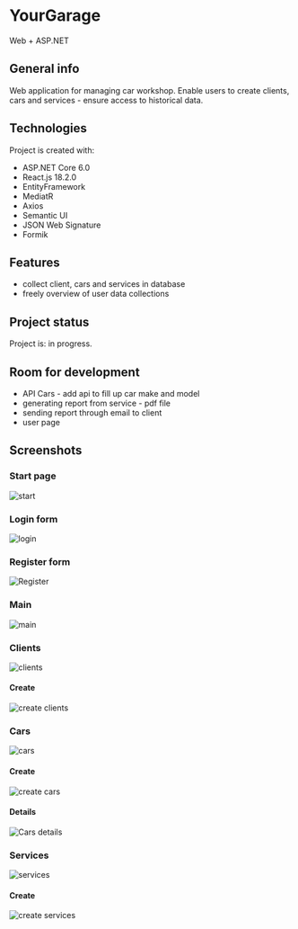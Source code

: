 # YourGarage
Web + ASP.NET

## General info
Web application for managing car workshop. Enable users to create clients, cars and services - ensure access to historical data. 

## Technologies
Project is created with:
* ASP.NET Core 6.0
* React.js 18.2.0
* EntityFramework
* MediatR
* Axios
* Semantic UI
* JSON Web Signature
* Formik

## Features
* collect client, cars and services in database
* freely overview of user data collections

## Project status
Project is: in progress.

## Room for development
* API Cars - add api to fill up car make and model 
* generating report from service - pdf file
* sending report through email to client
* user page

## Screenshots
### Start page
![start](https://user-images.githubusercontent.com/98398939/204862506-42139082-b28d-4681-ae56-ff69fc4ad806.JPG)
### Login form
![login](https://user-images.githubusercontent.com/98398939/204862681-0279bf8a-3abd-495e-b88f-83db5188a535.JPG)
### Register form
![Register](https://user-images.githubusercontent.com/98398939/204862715-a56377aa-6d3e-4982-bee4-47dda0a643ca.JPG)

### Main
![main](https://user-images.githubusercontent.com/98398939/204862862-7280a213-51a0-4a19-a8ba-04e502b9ecd5.JPG)

### Clients
![clients](https://user-images.githubusercontent.com/98398939/204862895-140c1ee4-0608-4ca1-b710-f9c1cd1f1084.JPG)

#### Create
![create clients](https://user-images.githubusercontent.com/98398939/204862941-3e18066b-10d1-48a9-9c6c-cfa1878a03b9.JPG)

### Cars
![cars](https://user-images.githubusercontent.com/98398939/204862982-cdb75713-a16b-427c-8491-d66ff32881cd.JPG)

#### Create
![create cars](https://user-images.githubusercontent.com/98398939/204863032-59347639-6ad2-4c99-bc64-2e5f17e1c6ae.JPG)

#### Details
![Cars details](https://user-images.githubusercontent.com/98398939/204863091-2e3d1ec1-1ef9-435e-8bb7-266fb1809436.JPG)

### Services 
![services](https://user-images.githubusercontent.com/98398939/204863139-205780c3-66b7-47ff-b7ea-f0efdd7935b7.JPG)

#### Create
![create services](https://user-images.githubusercontent.com/98398939/204863204-e974eed0-992d-4302-8661-e38e49d41a97.JPG)
